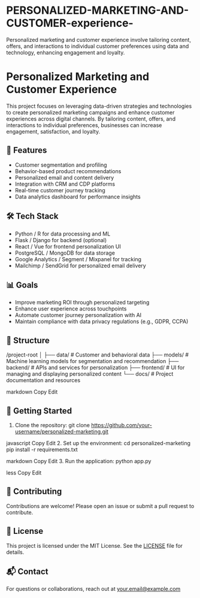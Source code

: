 # PERSONALIZED-MARKETING-AND-CUSTOMER-experience-
Personalized marketing and customer experience involve tailoring content, offers, and interactions to individual customer preferences using data and technology, enhancing engagement and loyalty.

# Personalized Marketing and Customer Experience

This project focuses on leveraging data-driven strategies and technologies to create personalized marketing campaigns and enhance customer experiences across digital channels. By tailoring content, offers, and interactions to individual preferences, businesses can increase engagement, satisfaction, and loyalty.

## 🚀 Features

- Customer segmentation and profiling
- Behavior-based product recommendations
- Personalized email and content delivery
- Integration with CRM and CDP platforms
- Real-time customer journey tracking
- Data analytics dashboard for performance insights

## 🛠️ Tech Stack

- Python / R for data processing and ML
- Flask / Django for backend (optional)
- React / Vue for frontend personalization UI
- PostgreSQL / MongoDB for data storage
- Google Analytics / Segment / Mixpanel for tracking
- Mailchimp / SendGrid for personalized email delivery

## 📊 Goals

- Improve marketing ROI through personalized targeting
- Enhance user experience across touchpoints
- Automate customer journey personalization with AI
- Maintain compliance with data privacy regulations (e.g., GDPR, CCPA)

## 📁 Structure

/project-root
│
├── data/ # Customer and behavioral data
├── models/ # Machine learning models for segmentation and recommendation
├── backend/ # APIs and services for personalization
├── frontend/ # UI for managing and displaying personalized content
└── docs/ # Project documentation and resources

markdown
Copy
Edit

## 📌 Getting Started

1. Clone the repository:
git clone https://github.com/your-username/personalized-marketing.git

javascript
Copy
Edit
2. Set up the environment:
cd personalized-marketing
pip install -r requirements.txt

markdown
Copy
Edit
3. Run the application:
python app.py

less
Copy
Edit

## 🤝 Contributing

Contributions are welcome! Please open an issue or submit a pull request to contribute.

## 📄 License

This project is licensed under the MIT License. See the [LICENSE](LICENSE) file for details.

## 📬 Contact

For questions or collaborations, reach out at [your.email@example.com](mailto:your.email@example.com)
